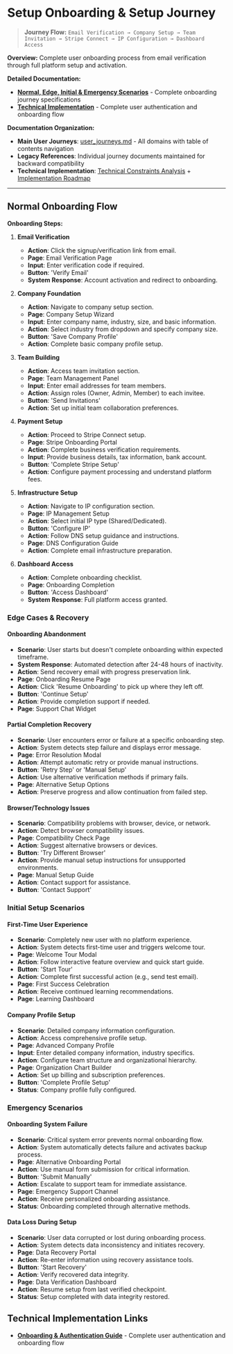 # Setup Onboarding & Setup Journey

> **Journey Flow:** `Email Verification → Company Setup → Team Invitation → Stripe Connect → IP Configuration → Dashboard Access`

**Overview:** Complete user onboarding process from email verification through full platform setup and activation.

**Detailed Documentation:**
- **[Normal, Edge, Initial & Emergency Scenarios](user_journeys_onboarding.md)** - Complete onboarding journey specifications
- **[Technical Implementation](onboarding_and_authentication_guide.md)** - Complete user authentication and onboarding flow

**Documentation Organization:**
- **Main User Journeys**: [user_journeys.md](user_journeys.md) - All domains with table of contents navigation
- **Legacy References**: Individual journey documents maintained for backward compatibility
- **Technical Implementation**: [Technical Constraints Analysis](technical_constraints_analysis.md) + [Implementation Roadmap](implementation_roadmap.md)

---

## Normal Onboarding Flow

**Onboarding Steps:**
1. **Email Verification**
   - **Action**: Click the signup/verification link from email.
   - **Page**: Email Verification Page
   - **Input**: Enter verification code if required.
   - **Button**: 'Verify Email'
   - **System Response**: Account activation and redirect to onboarding.

2. **Company Foundation**
   - **Action**: Navigate to company setup section.
   - **Page**: Company Setup Wizard
   - **Input**: Enter company name, industry, size, and basic information.
   - **Action**: Select industry from dropdown and specify company size.
   - **Button**: 'Save Company Profile'
   - **Action**: Complete basic company profile setup.

3. **Team Building**
   - **Action**: Access team invitation section.
   - **Page**: Team Management Panel
   - **Input**: Enter email addresses for team members.
   - **Action**: Assign roles (Owner, Admin, Member) to each invitee.
   - **Button**: 'Send Invitations'
   - **Action**: Set up initial team collaboration preferences.

4. **Payment Setup**
   - **Action**: Proceed to Stripe Connect setup.
   - **Page**: Stripe Onboarding Portal
   - **Action**: Complete business verification requirements.
   - **Input**: Provide business details, tax information, bank account.
   - **Button**: 'Complete Stripe Setup'
   - **Action**: Configure payment processing and understand platform fees.

5. **Infrastructure Setup**
   - **Action**: Navigate to IP configuration section.
   - **Page**: IP Management Setup
   - **Action**: Select initial IP type (Shared/Dedicated).
   - **Button**: 'Configure IP'
   - **Action**: Follow DNS setup guidance and instructions.
   - **Page**: DNS Configuration Guide
   - **Action**: Complete email infrastructure preparation.

6. **Dashboard Access**
   - **Action**: Complete onboarding checklist.
   - **Page**: Onboarding Completion
   - **Button**: 'Access Dashboard'
   - **System Response**: Full platform access granted.

### Edge Cases & Recovery

#### **Onboarding Abandonment**
- **Scenario**: User starts but doesn't complete onboarding within expected timeframe.
- **System Response**: Automated detection after 24-48 hours of inactivity.
- **Action**: Send recovery email with progress preservation link.
- **Page**: Onboarding Resume Page
- **Action**: Click 'Resume Onboarding' to pick up where they left off.
- **Button**: 'Continue Setup'
- **Action**: Provide completion support if needed.
- **Page**: Support Chat Widget

#### **Partial Completion Recovery**
- **Scenario**: User encounters error or failure at a specific onboarding step.
- **Action**: System detects step failure and displays error message.
- **Page**: Error Resolution Modal
- **Action**: Attempt automatic retry or provide manual instructions.
- **Button**: 'Retry Step' or 'Manual Setup'
- **Action**: Use alternative verification methods if primary fails.
- **Page**: Alternative Setup Options
- **Action**: Preserve progress and allow continuation from failed step.

#### **Browser/Technology Issues**
- **Scenario**: Compatibility problems with browser, device, or network.
- **Action**: Detect browser compatibility issues.
- **Page**: Compatibility Check Page
- **Action**: Suggest alternative browsers or devices.
- **Button**: 'Try Different Browser'
- **Action**: Provide manual setup instructions for unsupported environments.
- **Page**: Manual Setup Guide
- **Action**: Contact support for assistance.
- **Button**: 'Contact Support'

### Initial Setup Scenarios

#### **First-Time User Experience**
- **Scenario**: Completely new user with no platform experience.
- **Action**: System detects first-time user and triggers welcome tour.
- **Page**: Welcome Tour Modal
- **Action**: Follow interactive feature overview and quick start guide.
- **Button**: 'Start Tour'
- **Action**: Complete first successful action (e.g., send test email).
- **Page**: First Success Celebration
- **Action**: Receive continued learning recommendations.
- **Page**: Learning Dashboard

#### **Company Profile Setup**
- **Scenario**: Detailed company information configuration.
- **Action**: Access comprehensive profile setup.
- **Page**: Advanced Company Profile
- **Input**: Enter detailed company information, industry specifics.
- **Action**: Configure team structure and organizational hierarchy.
- **Page**: Organization Chart Builder
- **Action**: Set up billing and subscription preferences.
- **Button**: 'Complete Profile Setup'
- **Status**: Company profile fully configured.

### Emergency Scenarios

#### **Onboarding System Failure**
- **Scenario**: Critical system error prevents normal onboarding flow.
- **Action**: System automatically detects failure and activates backup process.
- **Page**: Alternative Onboarding Portal
- **Action**: Use manual form submission for critical information.
- **Button**: 'Submit Manually'
- **Action**: Escalate to support team for immediate assistance.
- **Page**: Emergency Support Channel
- **Action**: Receive personalized onboarding assistance.
- **Status**: Onboarding completed through alternative methods.

#### **Data Loss During Setup**
- **Scenario**: User data corrupted or lost during onboarding process.
- **Action**: System detects data inconsistency and initiates recovery.
- **Page**: Data Recovery Portal
- **Action**: Re-enter information using recovery assistance tools.
- **Button**: 'Start Recovery'
- **Action**: Verify recovered data integrity.
- **Page**: Data Verification Dashboard
- **Action**: Resume setup from last verified checkpoint.
- **Status**: Setup completed with data integrity restored.

## Technical Implementation Links

- **[Onboarding & Authentication Guide](onboarding_and_authentication_guide.md)** - Complete user authentication and onboarding flow